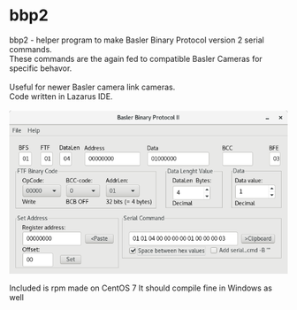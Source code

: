 # bbp2
bbp2 - helper program to make Basler Binary Protocol version 2 serial commands.<br>
These commands are the again fed to compatible Basler Cameras for specific behavor.<br>  
Useful for newer Basler camera link cameras.<br>
Code written in Lazarus IDE.
<br><br>
<img src="bbp2pic.png">
<br>

Included is rpm made on CentOS 7
It should compile fine in Windows as well
